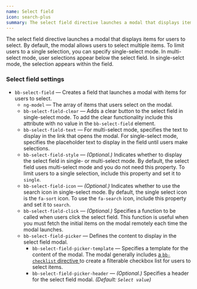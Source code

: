 ```yaml
---
name: Select field
icon: search-plus
summary: The select field directive launches a modal that displays items for users to select.
---
```


The select field directive launches a modal that displays items for users to select. By default, the modal allows users to select multiple items. To limit users to a single selection, you can specify single-select mode. In multi-select mode, user selections appear below the select field. In single-selct mode, the selection appears within the field.

### Select field settings ###
  - `bb-select-field` &mdash; Creates a field that launches a modal with items for users to select.
    - `ng-model` &mdash; The array of items that users select on the modal.
    - `bb-select-field-clear` &mdash; Adds a clear button to the select field in single-select mode. To add the clear functionality include this attribute with no value in the `bb-select-field` element.
    - `bb-select-field-text` &mdash; For multi-select mode, specifies the text to display in the link that opens the modal. For single-select mode, specifies the placeholder text to display in the field until users make selections.
    - `bb-select-field-style` &mdash; *(Optional.)* Indicates whether to display the select field in single- or multi-select mode. By default, the select field uses multi-select mode and you do not need this property. To limit users to a single selection, include this property and set it to `single`.
    - `bb-select-field-icon` &mdash; *(Optional.)* Indicates whether to use the search icon in single-select mode. By default, the single select icon is the `fa-sort` icon. To use the `fa-search` icon, include this property and set it to `search`.
    - `bb-select-field-click` &mdash; *(Optional.)* Specifies a function to be called when users click the select field. This function is useful when you must fetch the initial items on the modal remotely each time the modal launches.
    - `bb-select-field-picker` &mdash; Defines the content to display in the select field modal.
      - `bb-select-field-picker-template` &mdash; Specifies a template for the content of the modal. The modal generally includes [a `bb-checklist` directive ](../checklist) to create a filterable checkbox list for users to select items.
      - `bb-select-field-picker-header` &mdash; *(Optional.)* Specifies a header for the select field modal. *(Default: `Select value`)*

